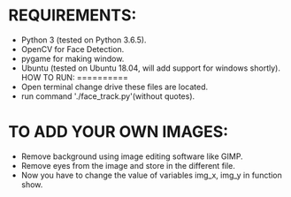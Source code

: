 REQUIREMENTS:
============

* Python 3 (tested on Python 3.6.5).
* OpenCV for Face Detection.
* pygame for making window.
* Ubuntu (tested on Ubuntu 18.04, will add support for windows shortly).
HOW TO RUN:
==========
* Open terminal change drive these files are located.
* run command './face_track.py'(without quotes).

TO ADD YOUR OWN IMAGES:
======================
* Remove background using image editing software like GIMP.
* Remove eyes from the image and store in the different file.
* Now you have to change the value of variables img_x, img_y in function show.
